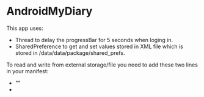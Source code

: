 # AndroidMyDiary

This app uses:
- Thread to delay the progressBar for 5 seconds when loging in.
- SharedPreference to get and set values stored in XML file which is stored in /data/data/package/shared_prefs.

To read and write from external storage/file you need to add these two lines in your manifest:
  - "<uses-permission android:name="android.permission.WRITE_EXTERNAL_STORAGE"/>"
  - <uses-permission android:name="android.permission.READ_EXTERNAL_STORAGE"/>
